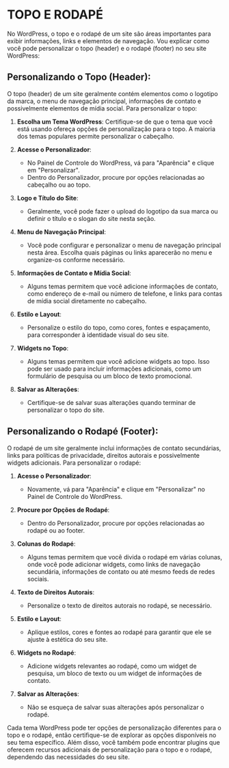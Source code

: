 # TOPO E RODAPÉ
No WordPress, o topo e o rodapé de um site são áreas importantes para exibir informações, links e elementos de navegação. Vou explicar como você pode personalizar o topo (header) e o rodapé (footer) no seu site WordPress:

## **Personalizando o Topo (Header):**
O topo (header) de um site geralmente contém elementos como o logotipo da marca, o menu de navegação principal, informações de contato e possivelmente elementos de mídia social. Para personalizar o topo:

1. **Escolha um Tema WordPress**: Certifique-se de que o tema que você está usando ofereça opções de personalização para o topo. A maioria dos temas populares permite personalizar o cabeçalho.

2. **Acesse o Personalizador**:
   - No Painel de Controle do WordPress, vá para "Aparência" e clique em "Personalizar".
   - Dentro do Personalizador, procure por opções relacionadas ao cabeçalho ou ao topo.

3. **Logo e Título do Site**:
   - Geralmente, você pode fazer o upload do logotipo da sua marca ou definir o título e o slogan do site nesta seção.

4. **Menu de Navegação Principal**:
   - Você pode configurar e personalizar o menu de navegação principal nesta área. Escolha quais páginas ou links aparecerão no menu e organize-os conforme necessário.

5. **Informações de Contato e Mídia Social**:
   - Alguns temas permitem que você adicione informações de contato, como endereço de e-mail ou número de telefone, e links para contas de mídia social diretamente no cabeçalho.

6. **Estilo e Layout**:
   - Personalize o estilo do topo, como cores, fontes e espaçamento, para corresponder à identidade visual do seu site.

7. **Widgets no Topo**:
   - Alguns temas permitem que você adicione widgets ao topo. Isso pode ser usado para incluir informações adicionais, como um formulário de pesquisa ou um bloco de texto promocional.

8. **Salvar as Alterações**:
   - Certifique-se de salvar suas alterações quando terminar de personalizar o topo do site.

## **Personalizando o Rodapé (Footer):**
O rodapé de um site geralmente inclui informações de contato secundárias, links para políticas de privacidade, direitos autorais e possivelmente widgets adicionais. Para personalizar o rodapé:

1. **Acesse o Personalizador**:
   - Novamente, vá para "Aparência" e clique em "Personalizar" no Painel de Controle do WordPress.

2. **Procure por Opções de Rodapé**:
   - Dentro do Personalizador, procure por opções relacionadas ao rodapé ou ao footer.

3. **Colunas do Rodapé**:
   - Alguns temas permitem que você divida o rodapé em várias colunas, onde você pode adicionar widgets, como links de navegação secundária, informações de contato ou até mesmo feeds de redes sociais.

4. **Texto de Direitos Autorais**:
   - Personalize o texto de direitos autorais no rodapé, se necessário.

5. **Estilo e Layout**:
   - Aplique estilos, cores e fontes ao rodapé para garantir que ele se ajuste à estética do seu site.

6. **Widgets no Rodapé**:
   - Adicione widgets relevantes ao rodapé, como um widget de pesquisa, um bloco de texto ou um widget de informações de contato.

7. **Salvar as Alterações**:
   - Não se esqueça de salvar suas alterações após personalizar o rodapé.

Cada tema WordPress pode ter opções de personalização diferentes para o topo e o rodapé, então certifique-se de explorar as opções disponíveis no seu tema específico. Além disso, você também pode encontrar plugins que oferecem recursos adicionais de personalização para o topo e o rodapé, dependendo das necessidades do seu site.